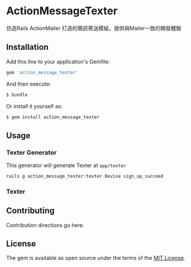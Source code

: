 # ActionMessageTexter

仿造Rails ActionMailer 打造的簡訊寄送模組，提供與Mailer一致的開發體驗



## Installation
Add this line to your application's Gemfile:

```ruby
gem 'action_message_texter'
```

And then execute:
```bash
$ bundle
```

Or install it yourself as:
```bash
$ gem install action_message_texter
```

## Usage

### Texter Generator 
This generator will generate Texter at `app/texter`
```bash
rails g action_message_texter:texter Devise sign_up_succeed
```

### Texter


## Contributing
Contribution directions go here.

## License
The gem is available as open source under the terms of the [MIT License](https://opensource.org/licenses/MIT).
